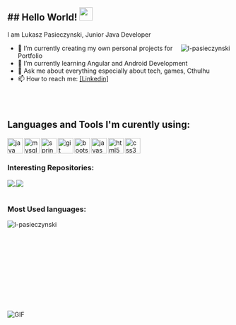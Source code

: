 <h2>## Hello World! <img src="https://raw.githubusercontent.com/iampavangandhi/iampavangandhi/master/gifs/Hi.gif" width="30px"></h2>

I am Lukasz Pasieczynski, Junior Java Developer 

<img align="right" src="https://github-readme-stats.vercel.app/api?username=l-pasieczynski&&show_icons=true&title_color=ffffff&icon_color=bb2acf&text_color=daf7dc&bg_color=151515" alt="l-pasieczynski"/>

- 🔭 I’m currently creating my own personal projects for Portfolio
- 🌱 I’m currently learning Angular and Android Development
- 💬 Ask me about everything especially about tech, games, Cthulhu
- 📫 How to reach me: [\[Linkedin\]](https://www.linkedin.com/in/%C5%82ukasz-pasieczy%C5%84ski-a041001a2/)

<br>
<br>

## Languages and Tools I'm curently using: 

<img align="left" src="https://devicons.github.io/devicon/devicon.git/icons/java/java-original-wordmark.svg" alt="java" width="35"/>
<img align="left" src="https://devicons.github.io/devicon/devicon.git/icons/mysql/mysql-original-wordmark.svg" alt="mysql" width="35"/> 
<img align="left" src="https://www.vectorlogo.zone/logos/springio/springio-icon.svg" alt="spring" width="35"/>
<img align="left" src="https://www.vectorlogo.zone/logos/git-scm/git-scm-icon.svg" alt="git" width="35"/>
<img align="left" src="https://devicons.github.io/devicon/devicon.git/icons/bootstrap/bootstrap-plain.svg" alt="bootstrap" width="35"/>
<img align="left" src="https://devicons.github.io/devicon/devicon.git/icons/javascript/javascript-original.svg" alt="javascript" width="35"/>
<img align="left" src="https://devicons.github.io/devicon/devicon.git/icons/html5/html5-original-wordmark.svg" alt="html5" width="35"/>
<img align="left" src="https://devicons.github.io/devicon/devicon.git/icons/css3/css3-original-wordmark.svg" alt="css3" width="35"/> 
                                                                                                                                
<br>
<br>

### Interesting Repositories: 

<a href="https://github.com/l-pasieczynski/Spring-MVC-REST">
  <img align="center" src="https://github-readme-stats.vercel.app/api/pin/?username=l-pasieczynski&repo=Spring-MVC-REST&title_color=ffffff&text_color=c9cacc&icon_color=2bbc8a&bg_color=1d1f21" />
</a>


<a href="https://github.com/l-pasieczynski/Javascript-jQuery-REST">
  <img align="center" src="https://github-readme-stats.vercel.app/api/pin/?username=l-pasieczynski&repo=Javascript-jQuery-REST&title_color=ffffff&text_color=c9cacc&icon_color=2bbc8a&bg_color=1d1f21" />
</a>    

<br>
<br>

### Most Used languages: 
<img align="left" src="https://github-readme-stats.vercel.app/api/top-langs/?username=l-pasieczynski&title_color=ffffff&text_color=c9cacc&icon_color=2bbc8a&bg_color=1d1f21&hide=html" alt="l-pasieczynski" />
<br/>
<br/>
<br/>
<br/>
<br/>
<br/>
<br/>
<br/>
<br/>
<br/>
<br/>
<br/>

<img align="left" alt="GIF" src="https://media.giphy.com/media/13HgwGsXF0aiGY/giphy.gif" />
